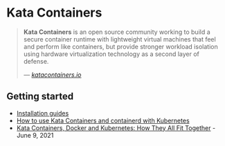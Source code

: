 # Kata Containers

> **Kata Containers** is an open source community working to build a secure container runtime with lightweight virtual machines that feel and perform like containers, but provide stronger workload isolation using hardware virtualization technology as a second layer of defense.
>
> &mdash; <cite>[katacontainers.io](https://katacontainers.io/)</cite>

## Getting started

* [Installation guides](https://github.com/kata-containers/kata-containers/tree/main/docs/install)
* [How to use Kata Containers and containerd with Kubernetes](https://github.com/kata-containers/kata-containers/blob/main/docs/how-to/how-to-use-k8s-with-containerd-and-kata.md)
* [Kata Containers, Docker and Kubernetes: How They All Fit Together](https://platform9.com/blog/kata-containers-docker-and-kubernetes-how-they-all-fit-together/) - June 9, 2021
